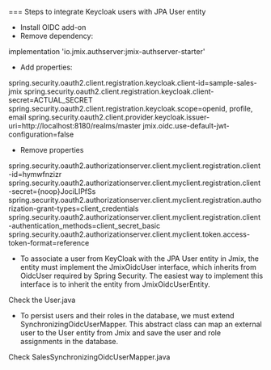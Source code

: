 === Steps to integrate Keycloak users with JPA User entity

* Install OIDC add-on
* Remove dependency:

implementation 'io.jmix.authserver:jmix-authserver-starter'

* Add properties:

spring.security.oauth2.client.registration.keycloak.client-id=sample-sales-jmix
spring.security.oauth2.client.registration.keycloak.client-secret=ACTUAL_SECRET
spring.security.oauth2.client.registration.keycloak.scope=openid, profile, email
spring.security.oauth2.client.provider.keycloak.issuer-uri=http://localhost:8180/realms/master
jmix.oidc.use-default-jwt-configuration=false

* Remove properties 

spring.security.oauth2.authorizationserver.client.myclient.registration.client-id=hymwfnzizr
spring.security.oauth2.authorizationserver.client.myclient.registration.client-secret={noop}JociLIPfSs
spring.security.oauth2.authorizationserver.client.myclient.registration.authorization-grant-types=client_credentials
spring.security.oauth2.authorizationserver.client.myclient.registration.client-authentication_methods=client_secret_basic
spring.security.oauth2.authorizationserver.client.myclient.token.access-token-format=reference

* To associate a user from KeyCloak with the JPA User entity in Jmix, the entity must implement the JmixOidcUser interface, which inherits from OidcUser required by Spring Security. The easiest way to implement this interface is to inherit the entity from JmixOidcUserEntity.
  
Check the User.java

* To persist users and their roles in the database, we must extend SynchronizingOidcUserMapper. This abstract class can map an external user to the User entity from Jmix and save the user and role assignments in the database.

Check SalesSynchronizingOidcUserMapper.java

